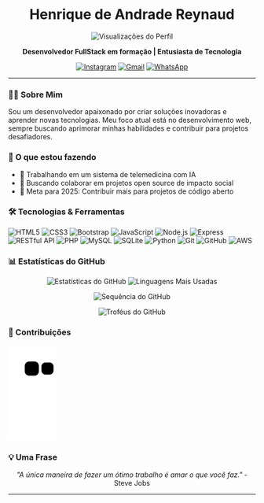<h1 align="center">Henrique de Andrade Reynaud</h1>


<p align="center">
  <img src="https://komarev.com/ghpvc/?username=riqueandrade&label=Visualizações&color=blue&style=flat" alt="Visualizações do Perfil">
</p>

<p align="center">
  <strong>Desenvolvedor FullStack em formação | Entusiasta de Tecnologia</strong>
</p>

<p align="center">
  <a href="https://instagram.com/rique.andrade__" target="_blank"><img src="https://img.shields.io/badge/-Instagram-E4405F?style=flat-square&logo=instagram&logoColor=white" alt="Instagram"></a>
  <a href="mailto:henriquereynaud7@gmail.com"><img src="https://img.shields.io/badge/-Gmail-D14836?style=flat-square&logo=gmail&logoColor=white" alt="Gmail"></a>
  <a href="https://wa.me/5547988231069" target="_blank"><img src="https://img.shields.io/badge/-WhatsApp-25D366?style=flat-square&logo=whatsapp&logoColor=white" alt="WhatsApp"></a>
</p>

---

### 👨‍💻 Sobre Mim

Sou um desenvolvedor apaixonado por criar soluções inovadoras e aprender novas tecnologias. Meu foco atual está no desenvolvimento web, sempre buscando aprimorar minhas habilidades e contribuir para projetos desafiadores.

### 🚀 O que estou fazendo

- 🔭 Trabalhando em um sistema de telemedicina com IA
- 👯 Buscando colaborar em projetos open source de impacto social
- 🎯 Meta para 2025: Contribuir mais para projetos de código aberto

### 🛠 Tecnologias & Ferramentas

![HTML5](https://img.shields.io/badge/-HTML5-E34F26?style=flat-square&logo=html5&logoColor=white)
![CSS3](https://img.shields.io/badge/-CSS3-1572B6?style=flat-square&logo=css3&logoColor=white)
![Bootstrap](https://img.shields.io/badge/-Bootstrap-7952B3?style=flat-square&logo=bootstrap&logoColor=white)
![JavaScript](https://img.shields.io/badge/-JavaScript-F7DF1E?style=flat-square&logo=javascript&logoColor=black)
![Node.js](https://img.shields.io/badge/-Node.js-339933?style=flat-square&logo=node.js&logoColor=white)
![Express](https://img.shields.io/badge/-Express-000000?style=flat-square&logo=express&logoColor=white)
![RESTful API](https://img.shields.io/badge/-RESTful%20API-009688?style=flat-square&logo=fastapi&logoColor=white)
![PHP](https://img.shields.io/badge/-PHP-777BB4?style=flat-square&logo=php&logoColor=white)
![MySQL](https://img.shields.io/badge/-MySQL-4479A1?style=flat-square&logo=mysql&logoColor=white)
![SQLite](https://img.shields.io/badge/-SQLite-003B57?style=flat-square&logo=sqlite&logoColor=white)
![Python](https://img.shields.io/badge/-Python-3776AB?style=flat-square&logo=python&logoColor=white)
![Git](https://img.shields.io/badge/-Git-F05032?style=flat-square&logo=git&logoColor=white)
![GitHub](https://img.shields.io/badge/-GitHub-181717?style=flat-square&logo=github&logoColor=white)
![AWS](https://img.shields.io/badge/-AWS-232F3E?style=flat-square&logo=amazon-aws&logoColor=white)

### 📊 Estatísticas do GitHub

<p align="center">
  <img src="https://github-readme-stats.vercel.app/api?username=riqueandrade&show_icons=true&theme=tokyonight&count_private=true&locale=pt-br" alt="Estatísticas do GitHub" height="170">
  <img src="https://github-readme-stats.vercel.app/api/top-langs/?username=riqueandrade&layout=compact&theme=tokyonight&langs_count=6&locale=pt-br" alt="Linguagens Mais Usadas" height="170">
</p>

<p align="center">
  <img src="https://github-readme-streak-stats.herokuapp.com/?user=riqueandrade&theme=tokyonight&locale=pt-br" alt="Sequência do GitHub" height="170">
</p>

<p align="center">
  <img src="https://github-profile-trophy.vercel.app/?username=riqueandrade&theme=tokyonight&column=7&margin-w=15&margin-h=15&locale=pt-br&no-frame=true" alt="Troféus do GitHub">
</p>

### 🐍 Contribuições

<picture>
  <source media="(prefers-color-scheme: dark)" srcset="https://raw.githubusercontent.com/riqueandrade/riqueandrade/output/github-contribution-grid-snake-dark.svg">
  <source media="(prefers-color-scheme: light)" srcset="https://raw.githubusercontent.com/riqueandrade/riqueandrade/output/github-contribution-grid-snake.svg">
  <img alt="github contribution grid snake animation" src="https://raw.githubusercontent.com/riqueandrade/riqueandrade/output/github-contribution-grid-snake.svg">
</picture>

### 💡 Uma Frase

<p align="center"><i>"A única maneira de fazer um ótimo trabalho é amar o que você faz."</i> - Steve Jobs</p>

---

